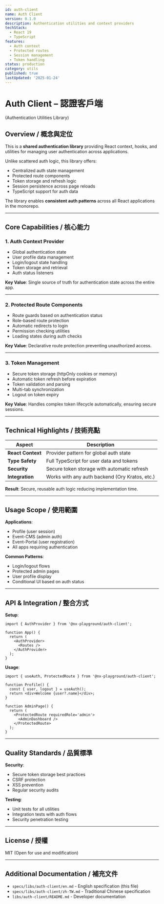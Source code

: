 ```yaml
---
id: auth-client
name: Auth Client
version: 0.1.0
description: Authentication utilities and context providers
techStack:
  - React 19
  - TypeScript
features:
  - Auth context
  - Protected routes
  - Session management
  - Token handling
status: production
category: utils
published: true
lastUpdated: '2025-01-24'
---
```


# Auth Client – 認證客戶端

(Authentication Utilities Library)

## Overview / 概念與定位

This is a **shared authentication library** providing React context, hooks, and utilities for managing user authentication across applications.

Unlike scattered auth logic, this library offers:

- Centralized auth state management
- Protected route components
- Token storage and refresh logic
- Session persistence across page reloads
- TypeScript support for auth data

The library enables **consistent auth patterns** across all React applications in the monorepo.

---

## Core Capabilities / 核心能力

### 1. Auth Context Provider

- Global authentication state
- User profile data management
- Login/logout state handling
- Token storage and retrieval
- Auth status listeners

**Key Value**: Single source of truth for authentication state across the entire app.

---

### 2. Protected Route Components

- Route guards based on authentication status
- Role-based route protection
- Automatic redirects to login
- Permission checking utilities
- Loading states during auth checks

**Key Value**: Declarative route protection preventing unauthorized access.

---

### 3. Token Management

- Secure token storage (httpOnly cookies or memory)
- Automatic token refresh before expiration
- Token validation and parsing
- Multi-tab synchronization
- Logout on token expiry

**Key Value**: Handles complex token lifecycle automatically, ensuring secure sessions.

---

## Technical Highlights / 技術亮點

| Aspect            | Description                                    |
| ----------------- | ---------------------------------------------- |
| **React Context** | Provider pattern for global auth state         |
| **Type Safety**   | Full TypeScript for user data and tokens       |
| **Security**      | Secure token storage with automatic refresh    |
| **Integration**   | Works with any auth backend (Ory Kratos, etc.) |

**Result**: Secure, reusable auth logic reducing implementation time.

---

## Usage Scope / 使用範圍

**Applications**:

- Profile (user session)
- Event-CMS (admin auth)
- Event-Portal (user registration)
- All apps requiring authentication

**Common Patterns**:

- Login/logout flows
- Protected admin pages
- User profile display
- Conditional UI based on auth status

---

## API & Integration / 整合方式

**Setup**:

```tsx
import { AuthProvider } from '@nx-playground/auth-client';

function App() {
  return (
    <AuthProvider>
      <Routes />
    </AuthProvider>
  );
}
```

**Usage**:

```tsx
import { useAuth, ProtectedRoute } from '@nx-playground/auth-client';

function Profile() {
  const { user, logout } = useAuth();
  return <div>Welcome {user?.name}</div>;
}

function AdminPage() {
  return (
    <ProtectedRoute requiredRole='admin'>
      <AdminDashboard />
    </ProtectedRoute>
  );
}
```

---

## Quality Standards / 品質標準

**Security**:

- Secure token storage best practices
- CSRF protection
- XSS prevention
- Regular security audits

**Testing**:

- Unit tests for all utilities
- Integration tests with auth flows
- Security penetration testing

---

## License / 授權

MIT (Open for use and modification)

---

## Additional Documentation / 補充文件

- `specs/libs/auth-client/en.md` - English specification (this file)
- `specs/libs/auth-client/zh-TW.md` - Traditional Chinese specification
- `libs/auth-client/README.md` - Developer documentation
